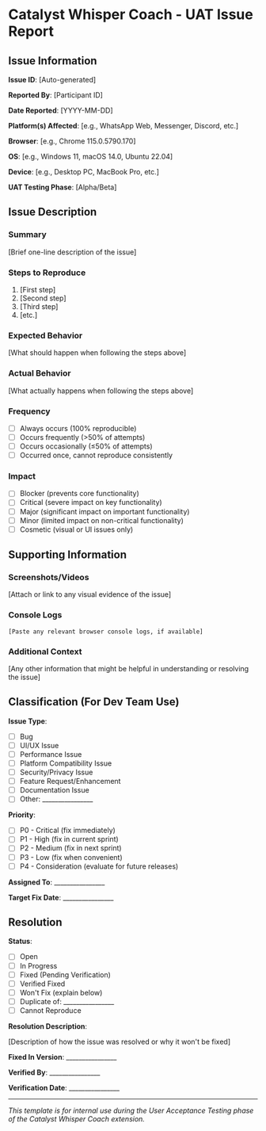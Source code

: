 # Catalyst Whisper Coach - UAT Issue Report

## Issue Information

**Issue ID**: [Auto-generated]

**Reported By**: [Participant ID]

**Date Reported**: [YYYY-MM-DD]

**Platform(s) Affected**: [e.g., WhatsApp Web, Messenger, Discord, etc.]

**Browser**: [e.g., Chrome 115.0.5790.170]

**OS**: [e.g., Windows 11, macOS 14.0, Ubuntu 22.04]

**Device**: [e.g., Desktop PC, MacBook Pro, etc.]

**UAT Testing Phase**: [Alpha/Beta]

## Issue Description

### Summary

[Brief one-line description of the issue]

### Steps to Reproduce

1. [First step]
2. [Second step]
3. [Third step]
4. [etc.]

### Expected Behavior

[What should happen when following the steps above]

### Actual Behavior

[What actually happens when following the steps above]

### Frequency

- [ ] Always occurs (100% reproducible)
- [ ] Occurs frequently (>50% of attempts)
- [ ] Occurs occasionally (≤50% of attempts)
- [ ] Occurred once, cannot reproduce consistently

### Impact

- [ ] Blocker (prevents core functionality)
- [ ] Critical (severe impact on key functionality)
- [ ] Major (significant impact on important functionality)
- [ ] Minor (limited impact on non-critical functionality)
- [ ] Cosmetic (visual or UI issues only)

## Supporting Information

### Screenshots/Videos

[Attach or link to any visual evidence of the issue]

### Console Logs

```
[Paste any relevant browser console logs, if available]
```

### Additional Context

[Any other information that might be helpful in understanding or resolving the issue]

## Classification (For Dev Team Use)

**Issue Type**:

- [ ] Bug
- [ ] UI/UX Issue
- [ ] Performance Issue
- [ ] Platform Compatibility Issue
- [ ] Security/Privacy Issue
- [ ] Feature Request/Enhancement
- [ ] Documentation Issue
- [ ] Other: ________________

**Priority**:

- [ ] P0 - Critical (fix immediately)
- [ ] P1 - High (fix in current sprint)
- [ ] P2 - Medium (fix in next sprint)
- [ ] P3 - Low (fix when convenient)
- [ ] P4 - Consideration (evaluate for future releases)

**Assigned To**: ________________

**Target Fix Date**: ________________

## Resolution

**Status**:

- [ ] Open
- [ ] In Progress
- [ ] Fixed (Pending Verification)
- [ ] Verified Fixed
- [ ] Won't Fix (explain below)
- [ ] Duplicate of: ________________
- [ ] Cannot Reproduce

**Resolution Description**:

[Description of how the issue was resolved or why it won't be fixed]

**Fixed In Version**: ________________

**Verified By**: ________________

**Verification Date**: ________________

---

*This template is for internal use during the User Acceptance Testing phase of the Catalyst Whisper Coach extension.*
